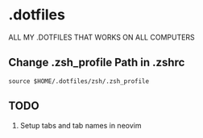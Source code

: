 # .dotfiles
ALL MY .DOTFILES THAT WORKS ON ALL COMPUTERS

## Change .zsh_profile Path in .zshrc
```
source $HOME/.dotfiles/zsh/.zsh_profile
```
## TODO
1. Setup tabs and tab names in neovim

